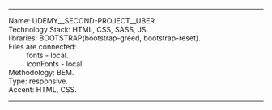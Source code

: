 ___
Name: UDEMY__SECOND-PROJECT__UBER.                                       
Technology Stack: HTML, CSS, SASS, JS.   
libraries: BOOTSTRAP(bootstrap-greed, bootstrap-reset).   
Files are connected:   
&nbsp;&nbsp;&nbsp;&nbsp;&nbsp;&nbsp;&nbsp;&nbsp;&nbsp;fonts - local.    
&nbsp;&nbsp;&nbsp;&nbsp;&nbsp;&nbsp;&nbsp;&nbsp;&nbsp;iconFonts - local.       
Methodology: BEM.  
Type: responsive.   
Accent: HTML, CSS. 
___
